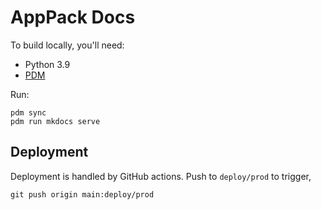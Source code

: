 # AppPack Docs

To build locally, you'll need:

* Python 3.9
* [PDM](https://pdm.fming.dev/#installation)

Run:

```shell
pdm sync
pdm run mkdocs serve
```

## Deployment

Deployment is handled by GitHub actions. Push to `deploy/prod` to trigger,

```
git push origin main:deploy/prod
```
